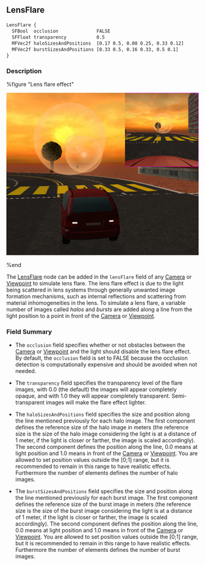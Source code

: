 ## LensFlare

```
LensFlare {
  SFBool  occlusion              FALSE
  SFFloat transparency           0.5
  MFVec2f haloSizesAndPositions  [0.17 0.5, 0.08 0.25, 0.33 0.12]
  MFVec2f burstSizesAndPositions [0.33 0.5, 0.16 0.33, 0.5 0.1]
}
```

### Description

%figure "Lens flare effect"

![lens_flare.png](images/lens_flare.png)

%end

The [LensFlare](#lensflare) node can be added in the `lensFlare` field of any [Camera](camera.md) or [Viewpoint](viewpoint.md) to simulate lens flare. The lens flare effect is due to the light being scattered in lens systems through generally unwanted image formation mechanisms, such as internal reflections and scattering from material inhomogeneities in the lens. To simulate a lens flare, a variable number of images called *halos* and *bursts* are added along a line from the light position to a point in front of the [Camera](camera.md) or [Viewpoint](viewpoint.md).

### Field Summary

- The `occlusion` field specifies whether or not obstacles between the [Camera](camera.md) or [Viewpoint](viewpoint.md) and the light should disable the lens flare effect. By default, the `occlusion` field is set to FALSE because the occlusion detection is computationally expensive and should be avoided when not needed.

- The `transparency` field specifies the transparency level of the flare images, with 0.0 (the default) the images will appear completely opaque, and with 1.0 they will appear completely transparent. Semi-transparent images will make the flare effect lighter.

- The `haloSizesAndPositions` field specifies the size and position along the line mentioned previously for each halo image. The first component defines the reference size of the halo image in meters (the reference size is the size of the halo image considering the light is at a distance of 1 meter, if the light is closer or farther, the image is scaled accordingly). The second component defines the position along the line, 0.0 means at light position and 1.0 means in front of the [Camera](camera.md) or [Viewpoint](viewpoint.md). You are allowed to set position values outside the [0;1] range, but it is recommended to remain in this range to have realistic effects. Furthermore the number of elements defines the number of halo images.

- The `burstSizesAndPositions` field specifies the size and position along the line mentioned previously for each burst image. The first component defines the reference size of the burst image in meters (the reference size is the size of the burst image considering the light is at a distance of 1 meter, if the light is closer or farther, the image is scaled accordingly). The second component defines the position along the line, 0.0 means at light position and 1.0 means in front of the [Camera](camera.md) or [Viewpoint](viewpoint.md). You are allowed to set position values outside the [0;1] range, but it is recommended to remain in this range to have realistic effects. Furthermore the number of elements defines the number of burst images.
